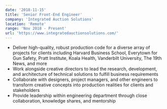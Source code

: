 ```yaml
---
date: '2018-11-15'
title: 'Senior Front-End Engineer'
company: 'Integrated Auction Solutions'
location: 'Remote'
range: 'Nov 2018 - Present'
url: 'https://www.integratedauctionsolutions.com/'
---
```


- Deliver high-quality, robust production code for a diverse array of projects for clients including Harvard Business School, Everytown for Gun Safety, Pratt Institute, Koala Health, Vanderbilt University, The 19th News, and more
- Work alongside creative directors to lead the research, development, and architecture of technical solutions to fulfill business requirements
- Collaborate with designers, project managers, and other engineers to transform creative concepts into production realities for clients and stakeholders
- Provide leadership within engineering department through close collaboration, knowledge shares, and mentorship
